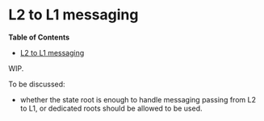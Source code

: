 # L2 to L1 messaging
<!-- START doctoc generated TOC please keep comment here to allow auto update -->
<!-- DON'T EDIT THIS SECTION, INSTEAD RE-RUN doctoc TO UPDATE -->
**Table of Contents**

- [L2 to L1 messaging](#l2-to-l1-messaging)

<!-- END doctoc generated TOC please keep comment here to allow auto update -->
WIP.

To be discussed:
- whether the state root is enough to handle messaging passing from L2 to L1, or dedicated roots should be allowed to be used.
